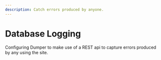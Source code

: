 ```yaml
---
description: Catch errors produced by anyone.
---
```


# Database Logging

Configuring Dumper to make use of a REST api to capture errors produced by any using the site.
